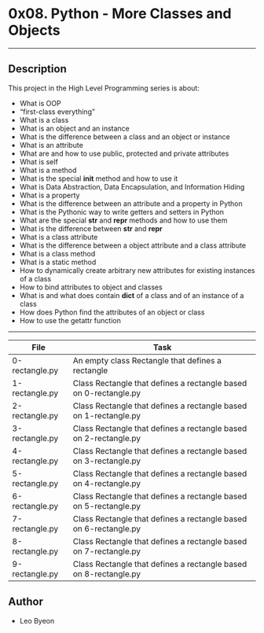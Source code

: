 # 0x08. Python - More Classes and Objects
---
## Description

This project in the High Level Programming series is about:
* What is OOP
* “first-class everything”
* What is a class
* What is an object and an instance
* What is the difference between a class and an object or instance
* What is an attribute
* What are and how to use public, protected and private attributes
* What is self
* What is a method
* What is the special __init__ method and how to use it
* What is Data Abstraction, Data Encapsulation, and Information Hiding
* What is a property
* What is the difference between an attribute and a property in Python
* What is the Pythonic way to write getters and setters in Python
* What are the special __str__ and __repr__ methods and how to use them
* What is the difference between __str__ and __repr__
* What is a class attribute
* What is the difference between a object attribute and a class attribute
* What is a class method
* What is a static method
* How to dynamically create arbitrary new attributes for existing instances of a class
* How to bind attributes to object and classes
* What is and what does contain __dict__ of a class and of an instance of a class
* How does Python find the attributes of an object or class
* How to use the getattr function

---
File|Task
---|---
0-rectangle.py | An empty class Rectangle that defines a rectangle
1-rectangle.py | Class Rectangle that defines a rectangle based on 0-rectangle.py
2-rectangle.py | Class Rectangle that defines a rectangle based on 1-rectangle.py
3-rectangle.py | Class Rectangle that defines a rectangle based on 2-rectangle.py
4-rectangle.py | Class Rectangle that defines a rectangle based on 3-rectangle.py
5-rectangle.py | Class Rectangle that defines a rectangle based on 4-rectangle.py
6-rectangle.py | Class Rectangle that defines a rectangle based on 5-rectangle.py
7-rectangle.py | Class Rectangle that defines a rectangle based on 6-rectangle.py
8-rectangle.py | Class Rectangle that defines a rectangle based on 7-rectangle.py
9-rectangle.py | Class Rectangle that defines a rectangle based on 8-rectangle.py

## Author
* Leo Byeon
